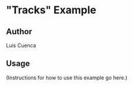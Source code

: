 # "Tracks" Example

## Author
Luis Cuenca

## Usage
(Instructions for how to use this example go here.)